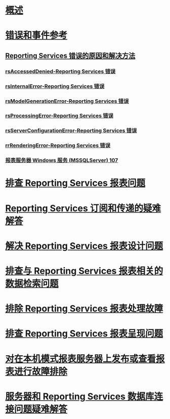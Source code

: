 # [概述](troubleshoot-reporting-services.md)  
# [错误和事件参考](errors-and-events-reference-reporting-services.md)  
## [Reporting Services 错误的原因和解决方法](cause-and-resolution-of-reporting-services-errors.md)  
### [rsAccessedDenied-Reporting Services 错误](rsaccesseddenied-reporting-services-error.md)  
### [rsInternalError-Reporting Services 错误](rsinternalerror-reporting-services-error.md)  
### [rsModelGenerationError-Reporting Services 错误](rsmodelgenerationerror-reporting-services-error.md)  
### [rsProcessingError-Reporting Services 错误](rsprocessingerror-reporting-services-error.md)  
### [rsServerConfigurationError-Reporting Services 错误](rsserverconfigurationerror-reporting-services-error.md)  
### [rrRenderingError-Reporting Services 错误](rrrenderingerror-reporting-services-error.md)  
### [报表服务器 Windows 服务 (MSSQLServer) 107](report-server-windows-service-mssqlserver-107.md)  
# [排查 Reporting Services 报表问题](troubleshoot-reporting-services-report-issues.md)  
# [Reporting Services 订阅和传递的疑难解答](troubleshoot-reporting-services-subscriptions-and-delivery.md)  
# [解决 Reporting Services 报表设计问题](troubleshoot-report-design-issues-with-reporting-services.md)  
# [排查与 Reporting Services 报表相关的数据检索问题](troubleshoot-data-retrieval-issues-with-reporting-services-reports.md)  
# [排除 Reporting Services 报表处理故障](troubleshoot-processing-of-reporting-services-reports.md)  
# [排查 Reporting Services 报表呈现问题](troubleshoot-reporting-services-report-rendering-issues.md)  
# [对在本机模式报表服务器上发布或查看报表进行故障排除](troubleshoot-publishing-or-viewing-a-report-on-a-native-mode-report-server.md)  
# [服务器和 Reporting Services 数据库连接问题疑难解答](troubleshoot-server-and-database-connection-problems-with-reporting-services.md)  
